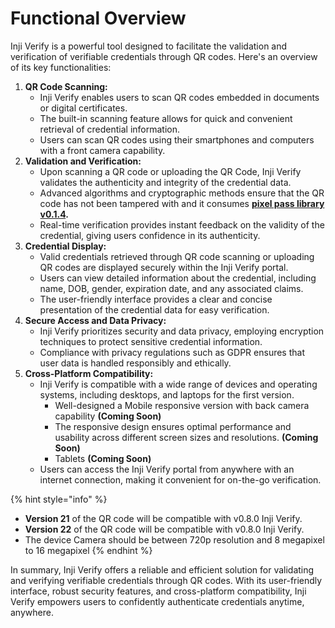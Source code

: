 # Functional Overview

Inji Verify is a powerful tool designed to facilitate the validation and verification of verifiable credentials through QR codes. Here's an overview of its key functionalities:

1. **QR Code Scanning:**
   * Inji Verify enables users to scan QR codes embedded in documents or digital certificates.
   * The built-in scanning feature allows for quick and convenient retrieval of credential information.
   * Users can scan QR codes using their smartphones and computers with a front camera capability.
2. **Validation and Verification:**
   * Upon scanning a QR code or uploading the QR Code, Inji Verify validates the authenticity and integrity of the credential data.
   * Advanced algorithms and cryptographic methods ensure that the QR code has not been tampered with and it consumes [**pixel pass library v0.1.4**](https://www.npmjs.com/package/@mosip/pixelpass/v/0.1.4)**.**
   * Real-time verification provides instant feedback on the validity of the credential, giving users confidence in its authenticity.
3. **Credential Display:**
   * Valid credentials retrieved through QR code scanning or uploading QR codes are displayed securely within the Inji Verify portal.
   * Users can view detailed information about the credential, including name, DOB, gender, expiration date, and any associated claims.
   * The user-friendly interface provides a clear and concise presentation of the credential data for easy verification.
4. **Secure Access and Data Privacy:**
   * Inji Verify prioritizes security and data privacy, employing encryption techniques to protect sensitive credential information.
   * Compliance with privacy regulations such as GDPR ensures that user data is handled responsibly and ethically.
5. **Cross-Platform Compatibility:**
   * Inji Verify is compatible with a wide range of devices and operating systems, including desktops, and laptops for the first version.
     * Well-designed a Mobile responsive version with back camera capability **(Coming Soon)**
     * The responsive design ensures optimal performance and usability across different screen sizes and resolutions. **(Coming Soon)**
     * Tablets **(Coming Soon)**&#x20;
   * Users can access the Inji Verify portal from anywhere with an internet connection, making it convenient for on-the-go verification.

{% hint style="info" %}
* **Version 21** of the QR code will be compatible with v0.8.0 Inji Verify.
* **Version 22** of the QR code will be compatible with v0.8.0 Inji Verify.
* The device Camera should be between 720p resolution and 8 megapixel to 16 megapixel
{% endhint %}

In summary, Inji Verify offers a reliable and efficient solution for validating and verifying verifiable credentials through QR codes. With its user-friendly interface, robust security features, and cross-platform compatibility, Inji Verify empowers users to confidently authenticate credentials anytime, anywhere.
